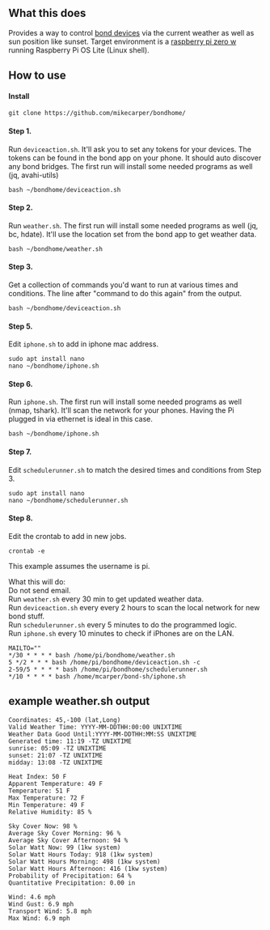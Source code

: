 ## What this does
Provides a way to control [bond devices](https://bondhome.io/) via the current weather as well as sun position like sunset. Target environment is a [raspberry pi zero w](https://www.raspberrypi.com/products/raspberry-pi-zero-w/) running Raspberry Pi OS Lite (Linux shell).


## How to use
#### Install
```shell
git clone https://github.com/mikecarper/bondhome/
```

#### Step 1. 
Run `deviceaction.sh`. It'll ask you to set any tokens for your devices. The tokens can be found in the bond app on your phone. It should auto discover any bond bridges. The first run will install some needed programs as well (jq, avahi-utils)
```shell
bash ~/bondhome/deviceaction.sh
```

#### Step 2. 
Run `weather.sh`. The first run will install some needed programs as well (jq, bc, hdate). It'll use the location set from the bond app to get weather data.
```shell
bash ~/bondhome/weather.sh
```

#### Step 3. 
Get a collection of commands you'd want to run at various times and conditions. The line after "command to do this again" from the output.
```shell
bash ~/bondhome/deviceaction.sh
```

#### Step 5. 
Edit `iphone.sh` to add in iphone mac address.
```shell
sudo apt install nano
nano ~/bondhome/iphone.sh
```

#### Step 6. 
Run `iphone.sh`. The first run will install some needed programs as well (nmap, tshark). It'll scan the network for your phones. Having the Pi plugged in via ethernet is ideal in this case.
```shell
bash ~/bondhome/iphone.sh
```

#### Step 7. 
Edit `schedulerunner.sh` to match the desired times and conditions from Step 3.
```shell
sudo apt install nano
nano ~/bondhome/schedulerunner.sh
```

#### Step 8.

Edit the crontab to add in new jobs.
```shell
crontab -e
```

This example assumes the username is pi.  

What this will do:  
Do not send email.  
Run `weather.sh` every 30 min to get updated weather data.  
Run `deviceaction.sh` every every 2 hours to scan the local network for new bond stuff.  
Run `schedulerunner.sh` every 5 minutes to do the programmed logic.  
Run `iphone.sh` every 10 minutes to check if iPhones are on the LAN.  

```shell
MAILTO=""
*/30 * * * * bash /home/pi/bondhome/weather.sh
5 */2 * * * bash /home/pi/bondhome/deviceaction.sh -c
2-59/5 * * * * bash /home/pi/bondhome/schedulerunner.sh
*/10 * * * * bash /home/mcarper/bond-sh/iphone.sh
```

## example weather.sh output
```
Coordinates: 45,-100 (lat,Long)
Valid Weather Time: YYYY-MM-DDTHH:00:00 UNIXTIME
Weather Data Good Until:YYYY-MM-DDTHH:MM:SS UNIXTIME
Generated time: 11:19 -TZ UNIXTIME
sunrise: 05:09 -TZ UNIXTIME
sunset: 21:07 -TZ UNIXTIME
midday: 13:08 -TZ UNIXTIME

Heat Index: 50 F
Apparent Temperature: 49 F
Temperature: 51 F
Max Temperature: 72 F
Min Temperature: 49 F
Relative Humidity: 85 %

Sky Cover Now: 98 %
Average Sky Cover Morning: 96 %
Average Sky Cover Afternoon: 94 %
Solar Watt Now: 99 (1kw system)
Solar Watt Hours Today: 918 (1kw system)
Solar Watt Hours Morning: 498 (1kw system)
Solar Watt Hours Afternoon: 416 (1kw system)
Probability of Precipitation: 64 %
Quantitative Precipitation: 0.00 in

Wind: 4.6 mph
Wind Gust: 6.9 mph
Transport Wind: 5.8 mph
Max Wind: 6.9 mph
```
